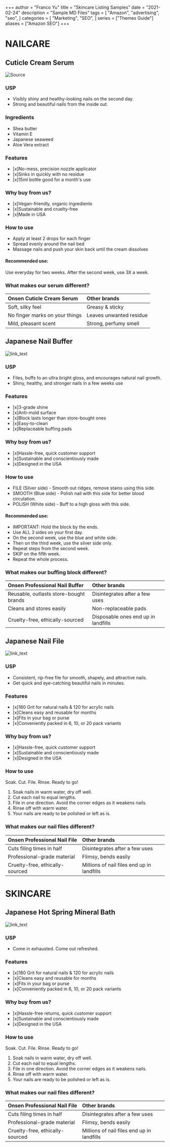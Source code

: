 +++
author = "Franco Yu"
title = "Skincare Listing Samples"
date = "2021-02-24"
description = "Sample MD Files"
tags = [
    "Amazon",
    "advertising",
    "seo",
]
categories = [
    "Marketing",
    "SEO",
]
series = ["Themes Guide"]
aliases = ["Amazon SEO"]
+++
# NAILCARE
## Cuticle Cream Serum
![Source](https://images-na.ssl-images-amazon.com/images/I/41u-0qGngML._SL1000_.jpg)

### USP
+ Visibly shiny and healthy-looking nails on the second day.  
+ Strong and beautiful nails from the inside out.

### Ingredients
+ Shea butter
+ Vitamin E
+ Japanese seaweed
+ Aloe Vera extract

### Features
- [x]No-mess, precision nozzle applicator
- [x]Sinks in quickly with no residue
- [x]15ml bottle good for a month's use

### Why buy from us?    

- [x]Vegan-friendly, organic ingredients    
- [x]Sustainable and cruelty-free
- [x]Made in USA


### How to use   

+ Apply at least 2 drops for each finger
+ Spread evenly around the nail bed
+ Massage nails and push your skin back until the cream dissolves

#### Recommended use:  
Use everyday for two weeks. After the second week, use 3X a week.

### What makes our serum different?   

| Onsen Cuticle Cream Serum      | Other brands            |
| :----------------------------- | :---------------------- |
| Soft, silky feel               | Greasy & sticky         |
| No finger marks on your things | Leaves unwanted residue |
| Mild, pleasant scent           | Strong, perfumy smell   |


## Japanese Nail Buffer
![link_text](https://images-na.ssl-images-amazon.com/images/I/813PZxVV6zL._SL1500_.jpg)
### USP
+ Files, buffs to an ultra bright gloss, and encourages natural nail growth.
+ Shiny, healthy, and stronger nails in a few weeks use

### Features
- [x]3-grade shine
- [x]Anti-mold surface
- [x]Block lasts longer than store-bought ones
- [x]Easy-to-clean
- [x]Replaceable buffing pads

### Why buy from us?   

- [x]Hassle-free, quick customer support    
- [x]Sustainable and conscientiously made
- [x]Designed in the USA


### How to use    

+ FILE (Silver side) - Smooth out ridges, remove stains using this side.
+ SMOOTH (Blue side) - Polish nail with this side for better blood circulation.
+ POLISH (White side) - Buff to a high gloss with this side.

#### Recommended use:
+ IMPORTANT: Hold the block by the ends.
+ Use ALL 3 sides on your first day.
+ On the second week, use the blue and white side.
+ Then on the third week, use the silver side only.
+ Repeat steps from the second week.
+ SKIP on the fifth week.
+ Repeat the whole process.

### What makes our buffing block different?    

| Onsen Professional Nail Buffer          | Other brands                       |
| :-------------------------------------- | :--------------------------------- |
| Reusable, outlasts store-bought brands  | Disintegrates after a few uses     |
| Cleans and stores easily                | Non-replaceable pads               |
| Cruelty-free, ethically-sourced         | Disposable ones end up in landfills|

## Japanese Nail File
![link_text](https://images-na.ssl-images-amazon.com/images/I/81od3wfodNL._SL1500_.jpg)

### USP
+ Consistent, rip-free file for smooth, shapely, and attractive nails.
+ Get quick and eye-catching beautiful nails in minutes.

### Features
- [x]180 Grit for natural nails & 120 for acrylic nails
- [x]Cleans easy and reusable for months
- [x]Fits in your bag or purse
- [x]Conveniently packed in 6, 10, or 20 pack variants

### Why buy from us?

- [x]Hassle-free, quick customer support    
- [x]Sustainable and conscientiously made
- [x]Designed in the USA


### How to use    
Soak. Cut. File. Rinse. Ready to go!

1. Soak nails in warm water, dry off well.
2. Cut each nail to equal lengths.
3. File in one direction. Avoid the corner edges as it weakens nails.
4. Rinse off with warm water.
5. Your nails are ready to be polished or left as is.

### What makes our nail files different?

| Onsen Professional Nail File    | Other brands                               |
| :------------------------------ | :----------------------------------------- |
| Cuts filing times in half       | Disintegrates after a few uses             |
| Professional-grade material     | Flimsy, bends easily                       |
| Cruelty-free, ethically-sourced | Millions of nail files end up in landfills |


# SKINCARE
## Japanese Hot Spring Mineral Bath
![link_text](https://images-na.ssl-images-amazon.com/images/I/71J9luW8EiL._AC_SL1500_.jpg)
### USP
+ Come in exhausted. Come out refreshed.

### Features
- [x]180 Grit for natural nails & 120 for acrylic nails
- [x]Cleans easy and reusable for months
- [x]Fits in your bag or purse
- [x]Conveniently packed in 6, 10, or 20 pack variants

### Why buy from us?    

- [x]Hassle-free returns, quick customer support    
- [x]Sustainable and conscientiously made
- [x]Designed in the USA

### How to use   
Soak. Cut. File. Rinse. Ready to go!

1. Soak nails in warm water, dry off well.
2. Cut each nail to equal lengths.
3. File in one direction. Avoid the corner edges as it weakens nails.
4. Rinse off with warm water.
5. Your nails are ready to be polished or left as is.

### What makes our nail files different?  

| Onsen Professional Nail File    | Other brands                               |
| :------------------------------ | :----------------------------------------- |
| Cuts filing times in half       | Disintegrates after a few uses             |
| Professional-grade material     | Flimsy, bends easily                       |
| Cruelty-free, ethically-sourced | Millions of nail files end up in landfills |
